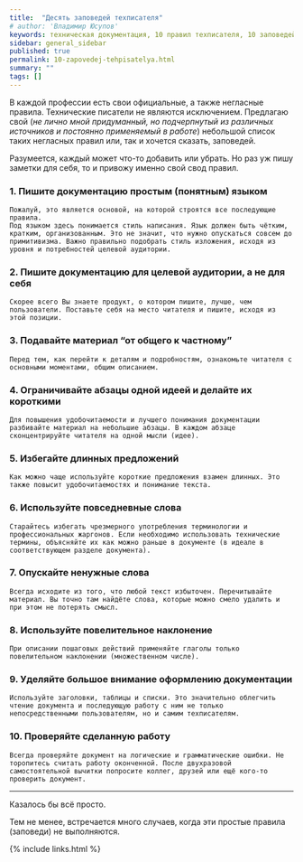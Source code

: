 ```yaml
---
title:  "Десять заповедей техписателя"
# author: 'Владимир Юсупов'
keywords: техническая документация, 10 правил техписателя, 10 заповедей техписателя, правила технической документации, техписатель, технический писатель москва, заметки техписателя
sidebar: general_sidebar
published: true
permalink: 10-zapovedej-tehpisatelya.html
summary: ""
tags: []
---
```


В каждой профессии есть свои официальные, а также негласные правила. Технические писатели не являются исключением. Предлагаю свой (*не лично мной придуманный, но подчерпнутый из различных источников и постоянно применяемый в работе*) небольшой список таких негласных правил или, так и хочется сказать, заповедей. 

Разумеется, каждый может что-то добавить или убрать. Но раз уж пишу заметки для себя, то и привожу именно свой свод правил.

### 1. Пишите документацию простым (понятным) языком
	
    Пожалуй, это является основой, на которой строятся все последующие правила. 
	Под языком здесь понимается стиль написания. Язык должен быть чётким, кратким, организованным. Это не значит, что нужно опускаться совсем до примитивизма. Важно правильно подобрать стиль изложения, исходя из уровня и потребностей целевой аудитории.

### 2. Пишите документацию для целевой аудитории, а не для себя
	
    Скорее всего Вы знаете продукт, о котором пишите, лучше, чем пользователи. Поставьте себя на место читателя и пишите, исходя из этой позиции.
 
### 3. Подавайте материал “от общего к частному”
	
    Перед тем, как перейти к деталям и подробностям, ознакомьте читателя с основными моментами, общим описанием.
 
### 4. Ограничивайте абзацы одной идеей и делайте их короткими
	
    Для повышения удобочитаемости и лучшего понимания документации разбивайте материал на небольшие абзацы. В каждом абзаце сконцентрируйте читателя на одной мысли (идее). 

### 5. Избегайте длинных предложений
	
    Как можно чаще используйте короткие предложения взамен длинных. Это также повысит удобочитаемостях и понимание текста.
 
### 6. Используйте повседневные слова
	
    Старайтесь избегать чрезмерного употребления терминологии и профессиональных жаргонов. Если необходимо использовать технические термины, объясняйте их как можно раньше в документе (в идеале в соответствующем разделе документа).
 
### 7. Опускайте ненужные слова
	
    Всегда исходите из того, что любой текст избыточен. Перечитывайте материал. Вы точно там найдёте слова, которые можно смело удалить и при этом не потерять смысл.

### 8. Используйте повелительное наклонение
	
    При описании пошаговых действий применяйте глаголы только повелительном наклонении (множественном числе).
 
### 9. Уделяйте большое внимание оформлению документации
	
    Используйте заголовки, таблицы и списки. Это значительно облегчить чтение документа и последующую работу с ним не только непосредственными пользователям, но и самим техписателям.
 
### 10. Проверяйте сделанную работу
	
    Всегда проверяйте документ на логические и грамматические ошибки. Не торопитесь считать работу оконченной. После двухразовой самостоятельной вычитки попросите коллег, друзей или ещё кого-то проверить документ.


***

Казалось бы всё просто.

Тем не менее, встречается много случаев, когда эти простые правила (заповеди) не выполняются.

{% include links.html %}

